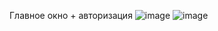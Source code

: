 Главное окно + авторизация
![image](https://user-images.githubusercontent.com/73188898/224544944-e2a9c2cb-7d03-4457-a389-899a087a2bfa.png)
![image](https://user-images.githubusercontent.com/73188898/224560642-c1ff116d-1ba7-485d-a56a-a69aa7bb20e0.png)

